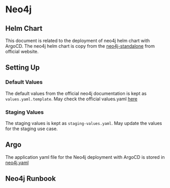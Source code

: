 # Neo4j 

## Helm Chart
This document is related to the deployment of neo4j helm chart with ArgoCD. The neo4j helm chart is copy from the 
[neo4j-standalone](https://github.com/neo4j/helm-charts/tree/dev/neo4j-standalone) from official website.

## Setting Up
### Default Values
The default values from the official neo4j documentation is kept as `values.yaml.template`. 
May check the official values.yaml [here](https://github.com/neo4j/helm-charts/blob/dev/neo4j-standalone/values.yaml)

### Staging Values
The staging values is kept as `staging-values.yaml`. May update the values for the staging use case.

## Argo
The application yaml file for the Neo4j deployment with ArgoCD is stored in [neo4j.yaml]()

## Neo4j Runbook

